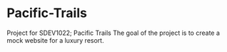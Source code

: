 # Pacific-Trails
Project for SDEV1022; Pacific Trails
The goal of the project is to create a mock website for a luxury resort.